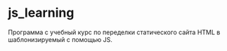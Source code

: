 # js_learning
Программа с учебный курс по переделки статического сайта HTML в шаблонизируемый с помощью JS.
